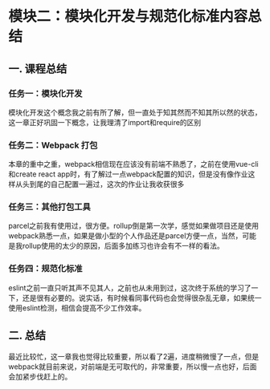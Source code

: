 # 模块二：模块化开发与规范化标准内容总结  

## 一. 课程总结

### 任务一：模块化开发

​	模块化开发这个概念我之前有所了解，但一直处于知其然而不知其所以然的状态，这一章正好巩固一下概念，让我理清了import和require的区别

### 任务二：Webpack 打包

​	本章的重中之重，webpack相信现在应该没有前端不熟悉了，之前在使用vue-cli和create react app时，有了解过一点webpack配置的知识，但是没有像作业这样从头到尾的自己配置一遍过，这次的作业让我收获很多

### 任务三：其他打包工具

​	parcel之前我有使用过，很方便。rollup倒是第一次学，感觉如果做项目还是使用webpack熟悉一点，如果是做小型的个人作品还是parcel方便一点，当然，可能是我rollup使用的太少的原因，后面多加练习也许会有不一样的看法。

### 任务四：规范化标准

​	eslint之前一直只听其声不见其人，之前也从未用到过，这次终于系统的学习了一下，还是很有必要的。说实话，有时候看同事代码也会觉得很杂乱无章，如果统一使用eslint检测，相信会提高不少工作效率。

## 二. 总结

​	最近比较忙，这一章我也觉得比较重要，所以看了2遍，进度稍微慢了一点，但是webpack就目前来说，对前端是无可取代的，非常重要，所以慢一点也好，后面会加紧步伐赶上的。
